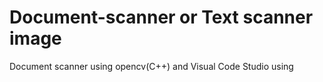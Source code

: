 # Document-scanner or Text scanner image
Document scanner using opencv(C++) and Visual Code Studio using 
